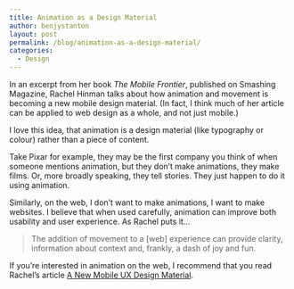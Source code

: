 ```yaml
---
title: Animation as a Design Material
author: benjystanton
layout: post
permalink: /blog/animation-as-a-design-material/
categories:
  - Design
---
```

In an excerpt from her book *The Mobile Frontier*, published on Smashing Magazine, Rachel Hinman talks about how animation and movement is becoming a new mobile design material. (In fact, I think much of her article can be applied to web design as a whole, and not just mobile.)

<!--more-->

I love this idea, that animation is a design material (like typography or colour) rather than a piece of content.

Take Pixar for example, they may be the first company you think of when someone mentions animation, but they don&#8217;t make animations, they make films. Or, more broadly speaking, they tell stories. They just happen to do it using animation.

Similarly, on the web, I don&#8217;t want to make animations, I want to make websites. I believe that when used carefully, animation can improve both usability and user experience. As Rachel puts it&#8230;

> The addition of movement to a [web] experience can provide clarity, information about context and, frankly, a dash of joy and fun.

If you&#8217;re interested in animation on the web, I recommend that you read Rachel&#8217;s article [A New Mobile UX Design Material][1].

 [1]: http://uxdesign.smashingmagazine.com/2012/10/30/motion-animation-new-mobile-ux-design-material/ "A New Mobile UX Design Material"